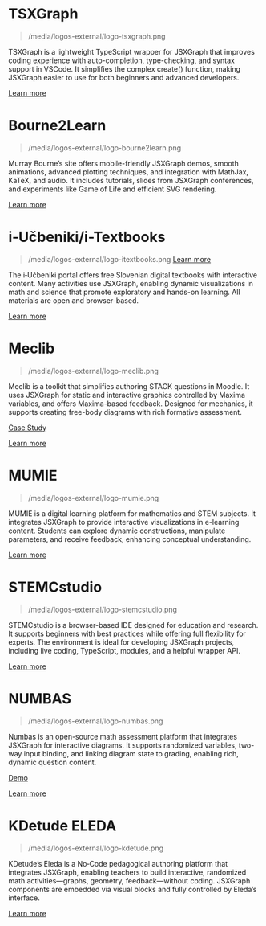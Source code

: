# TSXGraph

> /media/logos-external/logo-tsxgraph.png

TSXGraph is a lightweight TypeScript wrapper for JSXGraph that improves coding experience with auto-completion, type-checking, and syntax support in VSCode. It simplifies the complex create() function, making JSXGraph easier to use for both beginners and advanced developers.

[Learn more](https://www.npmjs.com/package/jsxgraph-wrapper-typescript)

# Bourne2Learn

> /media/logos-external/logo-bourne2learn.png

Murray Bourne’s site offers mobile-friendly JSXGraph demos, smooth animations, advanced plotting techniques, and integration with MathJax, KaTeX, and audio. It includes tutorials, slides from JSXGraph conferences, and experiments like Game of Life and efficient SVG rendering.

[Learn more](https://bourne2learn.com/math/jsxgraph/)

# i‑Učbeniki/i-Textbooks

> /media/logos-external/logo-itextbooks.png
[Learn more](https://eucbeniki.sio.si) 

The i‑Učbeniki portal offers free Slovenian digital textbooks with interactive content. Many activities use JSXGraph, enabling dynamic visualizations in math and science that promote exploratory and hands-on learning. All materials are open and browser-based.

[Learn more](https://eucbeniki.sio.si)

# Meclib

> /media/logos-external/logo-meclib.png

Meclib is a toolkit that simplifies authoring STACK questions in Moodle. It uses JSXGraph for static and interactive graphics controlled by Maxima variables, and offers Maxima-based feedback. Designed for mechanics, it supports creating free-body diagrams with rich formative assessment.

[Case Study](https://stack-assessment.org/CaseStudies/2025/Mechlib/)

[Learn more](https://github.com/mkraska/meclib)

# MUMIE

> /media/logos-external/logo-mumie.png

MUMIE is a digital learning platform for mathematics and STEM subjects. It integrates JSXGraph to provide interactive visualizations in e-learning content. Students can explore dynamic constructions, manipulate parameters, and receive feedback, enhancing conceptual understanding.

[Learn more](https://www.mumie.net)

# STEMCstudio

> /media/logos-external/logo-stemcstudio.png

STEMCstudio is a browser-based IDE designed for education and research. It supports beginners with best practices while offering full flexibility for experts. The environment is ideal for developing JSXGraph projects, including live coding, TypeScript, modules, and a helpful wrapper API.

[Learn more](https://www.stemcstudio.com)

# NUMBAS

> /media/logos-external/logo-numbas.png

Numbas is an open-source math assessment platform that integrates JSXGraph for interactive diagrams. It supports randomized variables, two-way input binding, and linking diagram state to grading, enabling rich, dynamic question content.

[Demo]( https://numbas.mathcentre.ac.uk/exam/652/jsxgraph-demo/preview/)

[Learn more](https://docs.numbas.org.uk/en/latest/extensions/first-party.html#jsxgraph)

# KDetude ELEDA

> /media/logos-external/logo-kdetude.png

KDetude’s Eleda is a No‑Code pedagogical authoring platform that integrates JSXGraph, enabling teachers to build interactive, randomized math activities—graphs, geometry, feedback—without coding. JSXGraph components are embedded via visual blocks and fully controlled by Eleda’s interface. 

[Learn more](https://kdetude.eu)
